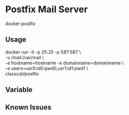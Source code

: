 # Postfix Mail Server
docker postfix

## Usage

docker run -it -p 25:25 -p 587:587 \  
  -v /mail:/var/mail \  
  -e hostname=hostname -e domainname=domainname \  
  -e users=usr0:id0:pwd0,usr1:id1:pwd1 \  
  classcat/postfix

## Variable

## Known Issues
